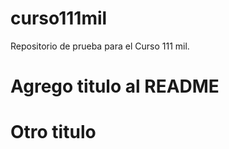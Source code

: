# curso111mil
Repositorio de prueba para el Curso 111 mil.

# Agrego titulo al README

# Otro titulo 
